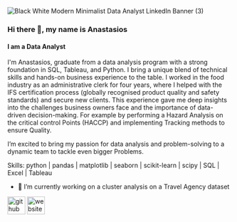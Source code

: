 ![Black   White Modern Minimalist Data Analyst LinkedIn Banner (3)](https://github.com/user-attachments/assets/8494d194-bdb0-4e5a-bae0-552c0faaeb66)

### Hi there 👋, my name is Anastasios
#### I am a Data Analyst

I'm Anastasios, graduate from a data analysis program with a strong foundation in SQL, Tableau, and Python. I bring a unique blend of technical skills and hands-on business experience to the table. I worked in the food industry as an administrative clerk for four years, where I helped with the IFS certification process (globally recognised product quality and safety standards) and secure new clients. 
This experience gave me deep insights into the challenges business owners face and the importance of data-driven decision-making. For example by performing a Hazard Analysis on the critical control Points (HACCP) and implementing Tracking methods to ensure Quality. 

I’m excited to bring my passion for data analysis and problem-solving to a dynamic team to tackle even bigger Problems.

Skills:  python | pandas | matplotlib | seaborn | scikit-learn | scipy | SQL | Excel | Tableau

- 🔭 I’m currently working on a cluster analysis on a Travel Agency dataset 


[<img src='https://cdn.jsdelivr.net/npm/simple-icons@3.0.1/icons/github.svg' alt='github' height='40'>](https://github.com/N3pps)  [<img src='https://cdn.jsdelivr.net/npm/simple-icons@3.0.1/icons/icloud.svg' alt='website' height='40'>](https://anastasiosmastorakis.com/)  


